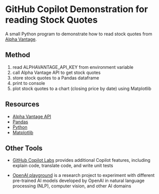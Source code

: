 # GitHub Copilot Demonstration for reading Stock Quotes

A small Python program to demonstrate how to read stock quotes from [Alpha Vantage](https://www.alphavantage.co/).

## Method

1. read ALPHAVANTAGE_API_KEY from environment variable
2. call Alpha Vantage API to get stock quotes
3. store stock quotes to a Pandas dataframe
4. print to console
5. plot stock quotes to a chart (closing price by date) using Matplotlib

## Resources

* [Alpha Vantage API](https://www.alphavantage.co/documentation/)
* [Pandas](https://pandas.pydata.org/)
* [Python](https://python.org)
* [Matplotlib](https://matplotlib.org/)

## Other Tools

* [GitHub Copilot Labs](https://githubnext.com/projects/copilot-labs) provides
  additional Copilot features, including explain code, translate code, and write
  unit tests

* [OpenAI playground](https://platform.openai.com/playground) is a research
  project to experiment with different pre-trained AI models developed by OpenAI
  in natural language processing (NLP), computer vision, and other AI domains
